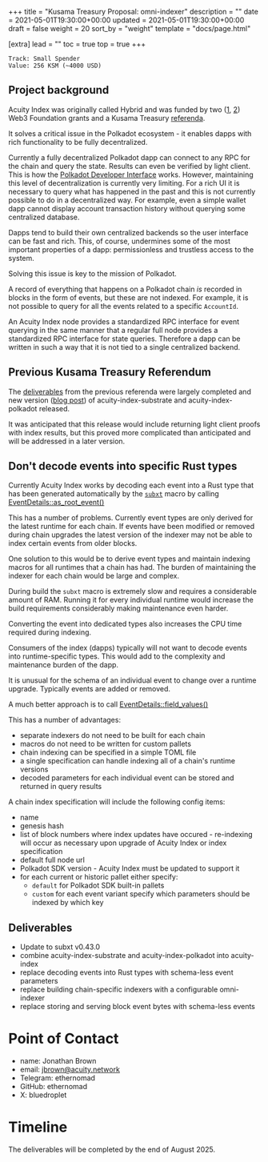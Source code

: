 +++
title = "Kusama Treasury Proposal: omni-indexer"
description = ""
date = 2021-05-01T19:30:00+00:00
updated = 2021-05-01T19:30:00+00:00
draft = false
weight = 20
sort_by = "weight"
template = "docs/page.html"

[extra]
lead = ""
toc = true
top = true
+++

```
Track: Small Spender
Value: 256 KSM (~4000 USD)
```

## Project background

Acuity Index was originally called Hybrid and was funded by two ([1](https://github.com/w3f/Grants-Program/blob/master/applications/hybrid.md), [2](https://github.com/w3f/Grants-Program/blob/master/applications/hybrid2.md)) Web3 Foundation grants and a Kusama Treasury [referenda](https://kusama.polkassembly.io/referenda/534).

It solves a critical issue in the Polkadot ecosystem - it enables dapps with rich functionality to be fully decentralized.

Currently a fully decentralized Polkadot dapp can connect to any RPC for the chain and query the state. Results can even be verified by light client. This is how the [Polkadot Developer Interface](https://polkadot.js.org/apps/) works. However, maintaining this level of decentralization is currently very limiting. For a rich UI it is necessary to query what has happened in the past and this is not currently possible to do in a decentralized way. For example, even a simple wallet dapp cannot display account transaction history without querying some centralized database.

Dapps tend to build their own centralized backends so the user interface can be fast and rich. This, of course, undermines some of the most important properties of a dapp: permissionless and trustless access to the system.

Solving this issue is key to the mission of Polkadot.

A record of everything that happens on a Polkadot chain _is_ recorded in blocks in the form of events, but these are not indexed. For example, it is not possible to query for all the events related to a specific `AccountId`.

An Acuity Index node provides a standardized RPC interface for event querying in the same manner that a regular full node provides a standardized RPC interface for state queries. Therefore a dapp can be written in such a way that it is not tied to a single centralized backend. 

## Previous Kusama Treasury Referendum

The [deliverables](/proposals/1/) from the previous referenda were largely completed and new version ([blog post](/blog/acuity-index-0-7-0/)) of acuity-index-substrate and acuity-index-polkadot released.

It was anticipated that this release would include returning light client proofs with index results, but this proved more complicated than anticipated and will be addressed in a later version.

## Don't decode events into specific Rust types

Currently Acuity Index works by decoding each event into a Rust type that has been generated automatically by the [`subxt`](https://docs.rs/subxt/0.43.0/subxt/attr.subxt.html) macro by calling [EventDetails::as_root_event()](https://docs.rs/subxt/0.43.0/subxt/events/struct.EventDetails.html#method.as_root_event)

This has a number of problems. Currently event types are only derived for the latest runtime for each chain. If events have been modified or removed during chain upgrades the latest version of the indexer may not be able to index certain events from older blocks.

One solution to this would be to derive event types and maintain indexing macros for all runtimes that a chain has had. The burden of maintaining the indexer for each chain would be large and complex.

During build the `subxt` macro is extremely slow and requires a considerable amount of RAM. Running it for every individual runtime would increase the build requirements considerably making maintenance even harder.

Converting the event into dedicated types also increases the CPU time required during indexing.

Consumers of the index (dapps) typically will not want to decode events into runtime-specific types. This would add to the complexity and maintenance burden of the dapp.

It is unusual for the schema of an individual event to change over a runtime upgrade. Typically events are added or removed.

A much better approach is to call [EventDetails::field_values()](https://docs.rs/subxt/0.43.0/subxt/events/struct.EventDetails.html#method.field_values)

This has a number of advantages:

* separate indexers do not need to be built for each chain
* macros do not need to be written for custom pallets
* chain indexing can be specified in a simple TOML file
* a single specification can handle indexing all of a chain's runtime versions
* decoded parameters for each individual event can be stored and returned in query results

A chain index specification will include the following config items:

* name
* genesis hash
* list of block numbers where index updates have occured - re-indexing will occur as necessary upon upgrade of Acuity Index or index specification
* default full node url
* Polkadot SDK version - Acuity Index must be updated to support it
* for each current or historic pallet either specify:
  * `default` for Polkadot SDK built-in pallets
  * `custom` for each event variant specify which parameters should be indexed by which key

## Deliverables

* Update to subxt v0.43.0
* combine acuity-index-substrate and acuity-index-polkadot into acuity-index 
* replace decoding events into Rust types with schema-less event parameters
* replace building chain-specific indexers with a configurable omni-indexer
* replace storing and serving block event bytes with schema-less events

# Point of Contact

* name: Jonathan Brown
* email: jbrown@acuity.network
* Telegram: ethernomad
* GitHub: ethernomad
* X: bluedroplet

# Timeline

The deliverables will be completed by the end of August 2025.

